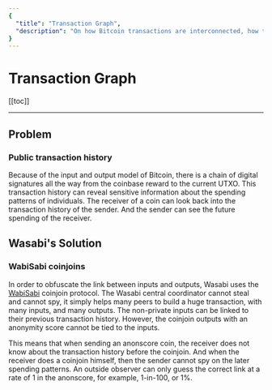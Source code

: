 ```yaml
---
{
  "title": "Transaction Graph",
  "description": "On how Bitcoin transactions are interconnected, how this is dangerous for privacy, and how to fix it. This is the Wasabi documentation, an archive of knowledge about the open-source, non-custodial and privacy-focused Bitcoin wallet for desktop."
}
---
```


# Transaction Graph

[[toc]]

---

## Problem

### Public transaction history

Because of the input and output model of Bitcoin, there is a chain of digital signatures all the way from the coinbase reward to the current UTXO.
This transaction history can reveal sensitive information about the spending patterns of individuals.
The receiver of a coin can look back into the transaction history of the sender.
And the sender can see the future spending of the receiver.

## Wasabi's Solution

### WabiSabi coinjoins

In order to obfuscate the link between inputs and outputs, Wasabi uses the [WabiSabi](https://github.com/zksnacks/wabisabi) coinjoin protocol.
The Wasabi central coordinator cannot steal and cannot spy, it simply helps many peers to build a huge transaction, with many inputs, and many outputs.
The non-private inputs can be linked to their previous transaction history.
However, the coinjoin outputs with an anonymity score cannot be tied to the inputs.

This means that when sending an anonscore coin, the receiver does not know about the transaction history before the coinjoin.
And when the receiver does a coinjoin himself, then the sender cannot spy on the later spending patterns.
An outside observer can only guess the correct link at a rate of 1 in the anonscore, for example, 1-in-100, or 1%.
